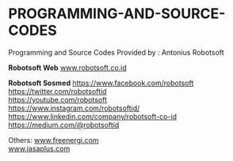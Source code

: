# PROGRAMMING-AND-SOURCE-CODES
Programming and Source Codes
Provided by : Antonius Robotsoft


<b>Robotsoft Web</b>
www.robotsoft.co.id

<b>Robotsoft Sosmed</b>
https://www.facebook.com/robotsoft
<br>
https://twitter.com/robotsoftid
<br>
https://youtube.com/robotsoft
<br>
https://www.instagram.com/robotsoftid/
<br>
https://www.linkedin.com/company/robotsoft-co-id
<br>
https://medium.com/@robotsoftid


Others:
www.freenergi.com
<br>
www.jasaplus.com
